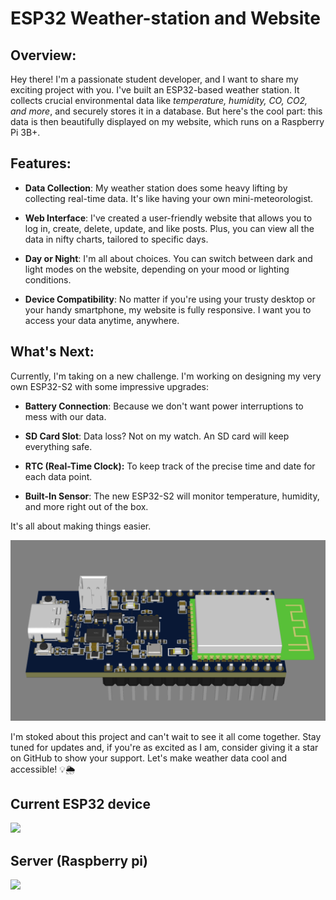 # ESP32 Weather-station and Website

## Overview:
Hey there! I'm a passionate student developer, and I want to share my exciting project with you. I've built an ESP32-based weather station. It collects crucial environmental data like *temperature, humidity, CO, CO2, and more*, and securely stores it in a database. But here's the cool part: this data is then beautifully displayed on my website, which runs on a Raspberry Pi 3B+.

## Features:
- **Data Collection**: My weather station does some heavy lifting by collecting real-time data. It's like having your own mini-meteorologist.

- **Web Interface**: I've created a user-friendly website that allows you to log in, create, delete, update, and like posts. Plus, you can view all the data in nifty charts, tailored to specific days.

- **Day or Night**: I'm all about choices. You can switch between dark and light modes on the website, depending on your mood or lighting conditions.

- **Device Compatibility**: No matter if you're using your trusty desktop or your handy smartphone, my website is fully responsive. I want you to access your data anytime, anywhere.

## What's Next:
Currently, I'm taking on a new challenge. I'm working on designing my very own ESP32-S2 with some impressive upgrades:

- **Battery Connection**: Because we don't want power interruptions to mess with our data.

- **SD Card Slot**: Data loss? Not on my watch. An SD card will keep everything safe.

- **RTC (Real-Time Clock):** To keep track of the precise time and date for each data point.

- **Built-In Sensor**: The new ESP32-S2 will monitor temperature, humidity, and more right out of the box. 

It's all about making things easier.

![](assets/MyESP32Prototype.png)


I'm stoked about this project and can't wait to see it all come together. Stay tuned for updates and, if you're as excited as I am, consider giving it a star on GitHub to show your support. Let's make weather data cool and accessible! 💡🌦️

## Current ESP32 device
![](assets/esp32_v1.jpg)

## Server (Raspberry pi)
![](assets/raspberry_pi_w_case.jpg)
